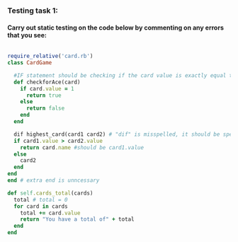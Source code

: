 ### Testing task 1:

#### Carry out static testing on the code below by commenting on any errors that you see:
```ruby

require_relative('card.rb')
class CardGame

  #IF statement should be checking if the card value is exactly equal to 1, not assigning it
  def checkforAce(card)
    if card.value = 1
      return true
    else
      return false
    end
  end

  dif highest_card(card1 card2) # "dif" is misspelled, it should be spelled "def". A comma is needed between card1 and card 2 to separate them.
  if card1.value > card2.value
    return card.name #should be card1.value
  else
    card2
  end
end
end # extra end is unncessary

def self.cards_total(cards)
  total # total = 0
  for card in cards
    total += card.value
    return "You have a total of" + total
  end
end


```
